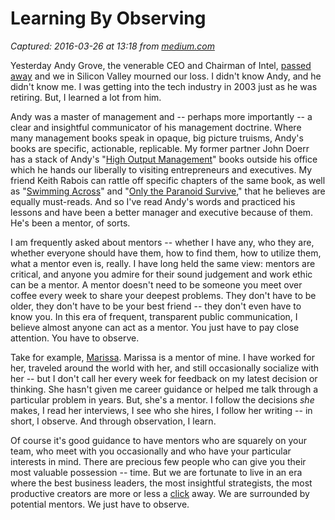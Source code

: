 # Learning By Observing

_Captured: 2016-03-26 at 13:18 from [medium.com](https://medium.com/@msquinn/learning-by-observing-24af8f50ca24#.k007vdgxk)_

Yesterday Andy Grove, the venerable CEO and Chairman of Intel, [passed away](http://www.nytimes.com/2016/03/22/technology/andrew-grove-intel-obituary.html?_r=0) and we in Silicon Valley mourned our loss. I didn't know Andy, and he didn't know me. I was getting into the tech industry in 2003 just as he was retiring. But, I learned a lot from him.

Andy was a master of management and -- perhaps more importantly -- a clear and insightful communicator of his management doctrine. Where many management books speak in opaque, big picture truisms, Andy's books are specific, actionable, replicable. My former partner John Doerr has a stack of Andy's "[High Output Management](http://www.amazon.com/High-Output-Management-Andrew-Grove/dp/0679762884)" books outside his office which he hands our liberally to visiting entrepreneurs and executives. My friend Keith Rabois can rattle off specific chapters of the same book, as well as "[Swimming Across](http://www.amazon.com/Swimming-Across-Andrew-S-Grove/dp/0446529923)" and "[Only the Paranoid Survive](http://www.amazon.com/Only-Paranoid-Survive-Exploit-Challenge/dp/0385483821)," that he believes are equally must-reads. And so I've read Andy's words and practiced his lessons and have been a better manager and executive because of them. He's been a mentor, of sorts.

I am frequently asked about mentors -- whether I have any, who they are, whether everyone should have them, how to find them, how to utilize them, what a mentor even is, really. I have long held the same view: mentors are critical, and anyone you admire for their sound judgement and work ethic can be a mentor. A mentor doesn't need to be someone you meet over coffee every week to share your deepest problems. They don't have to be older, they don't have to be your best friend -- they don't even have to know you. In this era of frequent, transparent public communication, I believe almost anyone can act as a mentor. You just have to pay close attention. You have to observe.

Take for example, [Marissa](http://marissamayr.tumblr.com/). Marissa is a mentor of mine. I have worked for her, traveled around the world with her, and still occasionally socialize with her -- but I don't call her every week for feedback on my latest decision or thinking. She hasn't given me career guidance or helped me talk through a particular problem in years. But, she's a mentor. I follow the decisions _she_ makes, I read her interviews, I see who she hires, I follow her writing -- in short, I observe. And through observation, I learn.

Of course it's good guidance to have mentors who are squarely on your team, who meet with you occasionally and who have your particular interests in mind. There are precious few people who can give you their most valuable possession -- time. But we are fortunate to live in an era where the best business leaders, the most insightful strategists, the most productive creators are more or less a [click](https://twitter.com/) away. We are surrounded by potential mentors. We just have to observe.

